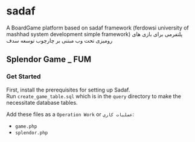 # sadaf
A BoardGame platform based on sadaf framework (ferdowsi university of mashhad system development simple framework)
پلتفرمی برای بازی های رومیزی تحت وب مبتنی بر چارچوب توسعه سدف
 
## Splendor Game _ FUM

### Get Started
 
First, install the prerequisites for setting up Sadaf.<br />
Run `create_game_table.sql` which is in the `query` directory to make the necessitate database tables.

Add these files as a `Operation Work` or `عمليات كاري`:

* `game.php`
* `splendor.php`
